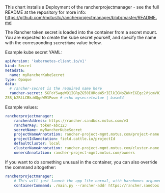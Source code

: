 This chart installs a Deployment of the rancherprojectmanager - see the full README at the repository for more info: https://github.com/motusllc/rancherprojectmanager/blob/master/README.md

The Rancher token secret is loaded into the container from a secret mount. You are expected to create the kube secret yourself, and specify the name with the corresponding `secretName` value below. 

Example kube secret YAML:
```yaml
apiVersion: 'kubernetes-client.io/v1'
kind: Secret
metadata:
  name: myRancherKubeSecret
type: Opaque
data:
  # rancher-secret is the required name here
  rancher-secret: SGFoYSwgeW91IGRpZG50IHRoaW5rIElkIGNoZWNrIGEgc2VjcmV0IGludG8gcHVibGljIHNvdXJj
ZSBjb2RlLCBkaWQgeW91Pwo= # echo mysecretvalue | base64
```

Example values: 
```yaml
rancherprojectmanager:
    rancherAddress: https://rancher.sandbox.motus.com/v3                 # Required
    rancherKey: token-abc123                                             # Required
    secretName: myRancherKubeSecret                                      # Required
    projectNameAnnotation: rancher-project-mgmt.motus.com/project-name   # Defaults to this value
    projectIdAnnotation: field.cattle.io/projectId                       # Defaults to this value
    defaultCluster: local                                                # Defaults to this value
    clusterNameAnnotation: rancher-project-mgmt.motus.com/cluster-name   # Defaults to this value
    ownersAnnotation: rancher-project-mgmt.motus.com/owners              # Defaults to this value
```

If you want to do something unusual in the container, you can also override the command altogether:
```yaml
rancherprojectmanager:
    # This will just launch the app like normal, with barebones arguments
    containerCommand: ./main.py --rancher-addr https://rancher.sandbox.motus.com/v3 --rancher-key token-abc12 --rancher-secret thisisntverysecure
```
